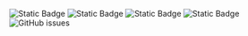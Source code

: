 ![Static Badge](https://img.shields.io/badge/blacklists-60-000000) ![Static Badge](https://img.shields.io/badge/blacklisted-3100090-cc0000) ![Static Badge](https://img.shields.io/badge/whitelisted-2243-00CC00) ![Static Badge](https://img.shields.io/badge/streaming_blacklist-28107-000000) ![GitHub issues](https://img.shields.io/github/issues/fabriziosalmi/blacklists)

